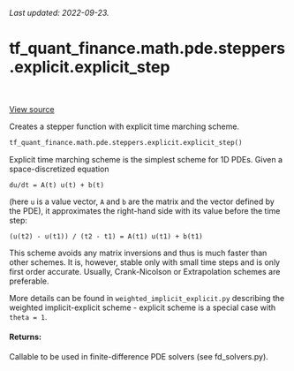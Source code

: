 <!--
This file is generated by a tool. Do not edit directly.
For open-source contributions the docs will be updated automatically.
-->

*Last updated: 2022-09-23.*

<div itemscope itemtype="http://developers.google.com/ReferenceObject">
<meta itemprop="name" content="tf_quant_finance.math.pde.steppers.explicit.explicit_step" />
<meta itemprop="path" content="Stable" />
</div>

# tf_quant_finance.math.pde.steppers.explicit.explicit_step

<!-- Insert buttons and diff -->

<table class="tfo-notebook-buttons tfo-api" align="left">
</table>

<a target="_blank" href="https://github.com/google/tf-quant-finance/blob/master/tf_quant_finance/math/pde/steppers/explicit.py">View source</a>



Creates a stepper function with explicit time marching scheme.

```python
tf_quant_finance.math.pde.steppers.explicit.explicit_step()
```



<!-- Placeholder for "Used in" -->

Explicit time marching scheme is the simplest scheme for 1D PDEs.
Given a space-discretized equation

```
du/dt = A(t) u(t) + b(t)
```
(here `u` is a value vector, `A` and `b` are the matrix and the vector defined
by the PDE), it approximates the right-hand side with its value before the
time step:

```
(u(t2) - u(t1)) / (t2 - t1) = A(t1) u(t1) + b(t1)
```
This scheme avoids any matrix inversions and thus is much faster than other
schemes. It is, however, stable only with small time steps and is only first
order accurate. Usually, Crank-Nicolson or Extrapolation schemes are
preferable.

More details can be found in `weighted_implicit_explicit.py` describing the
weighted implicit-explicit scheme - explicit scheme is a special case
with `theta = 1`.

#### Returns:

Callable to be used in finite-difference PDE solvers (see fd_solvers.py).

